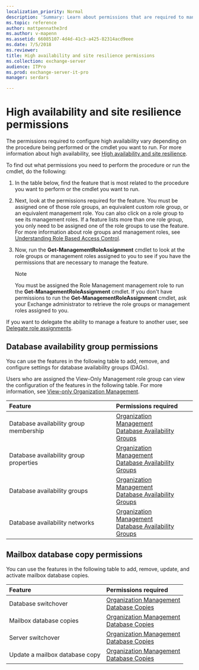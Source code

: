 ```yaml
---
localization_priority: Normal
description: 'Summary: Learn about permissions that are required to manage high availability in Exchange Server 2016 and Exchange Server 2019.'
ms.topic: reference
author: mattpennathe3rd
ms.author: v-mapenn
ms.assetid: 66085107-4d4d-41c3-a425-82314acd9eee
ms.date: 7/5/2018
ms.reviewer:
title: High availability and site resilience permissions
ms.collection: exchange-server
audience: ITPro
ms.prod: exchange-server-it-pro
manager: serdars

---
```


# High availability and site resilience permissions

The permissions required to configure high availability vary depending on the procedure being performed or the cmdlet you want to run. For more information about high availability, see [High availability and site resilience](../../high-availability/high-availability.md).

To find out what permissions you need to perform the procedure or run the cmdlet, do the following:

1. In the table below, find the feature that is most related to the procedure you want to perform or the cmdlet you want to run.

2. Next, look at the permissions required for the feature. You must be assigned one of those role groups, an equivalent custom role group, or an equivalent management role. You can also click on a role group to see its management roles. If a feature lists more than one role group, you only need to be assigned one of the role groups to use the feature. For more information about role groups and management roles, see [Understanding Role Based Access Control](https://technet.microsoft.com/library/dd298183.aspx).

3. Now, run the **Get-ManagementRoleAssignment** cmdlet to look at the role groups or management roles assigned to you to see if you have the permissions that are necessary to manage the feature.

    > [!NOTE]
    > You must be assigned the Role Management management role to run the **Get-ManagementRoleAssignment** cmdlet. If you don't have permissions to run the **Get-ManagementRoleAssignment** cmdlet, ask your Exchange administrator to retrieve the role groups or management roles assigned to you.

If you want to delegate the ability to manage a feature to another user, see [Delegate role assignments](https://docs.microsoft.com/exchange/delegate-role-assignments-exchange-2013-help).

## Database availability group permissions

You can use the features in the following table to add, remove, and configure settings for database availability groups (DAGs).

Users who are assigned the View-Only Management role group can view the configuration of the features in the following table. For more information, see [View-only Organization Management](https://technet.microsoft.com/library/dd351130.aspx).

|**Feature**|**Permissions required**|
|:-----|:-----|
|Database availability group membership|[Organization Management](https://docs.microsoft.com/exchange/organization-management-exchange-2013-help) <br/> [Database Availability Groups](https://docs.microsoft.com/exchange/database-availability-groups-role-exchange-2013-help)|
|Database availability group properties|[Organization Management](https://docs.microsoft.com/exchange/organization-management-exchange-2013-help) <br/> [Database Availability Groups](https://docs.microsoft.com/exchange/database-availability-groups-role-exchange-2013-help)|
|Database availability groups|[Organization Management](https://docs.microsoft.com/exchange/organization-management-exchange-2013-help) <br/> [Database Availability Groups](https://docs.microsoft.com/exchange/database-availability-groups-role-exchange-2013-help)|
|Database availability networks|[Organization Management](https://docs.microsoft.com/exchange/organization-management-exchange-2013-help) <br/> [Database Availability Groups](https://docs.microsoft.com/exchange/database-availability-groups-role-exchange-2013-help)|

## Mailbox database copy permissions

You can use the features in the following table to add, remove, update, and activate mailbox database copies.

|**Feature**|**Permissions required**|
|:-----|:-----|
|Database switchover|[Organization Management](https://docs.microsoft.com/exchange/organization-management-exchange-2013-help) <br/> [Database Copies](https://docs.microsoft.com/exchange/database-copies-role-exchange-2013-help)|
|Mailbox database copies|[Organization Management](https://docs.microsoft.com/exchange/organization-management-exchange-2013-help) <br/> [Database Copies](https://docs.microsoft.com/exchange/database-copies-role-exchange-2013-help)|
|Server switchover|[Organization Management](https://docs.microsoft.com/exchange/organization-management-exchange-2013-help) <br/> [Database Copies](https://docs.microsoft.com/exchange/database-copies-role-exchange-2013-help)|
|Update a mailbox database copy|[Organization Management](https://docs.microsoft.com/exchange/organization-management-exchange-2013-help) <br/> [Database Copies](https://docs.microsoft.com/exchange/database-copies-role-exchange-2013-help)|

